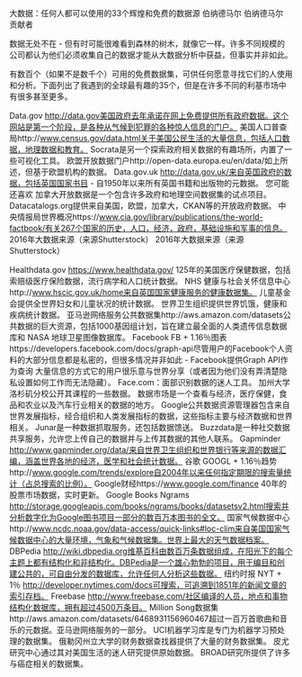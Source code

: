 大数据：任何人都可以使用的33个辉煌和免费的数据源
 伯纳德马尔
伯纳德马尔
贡献者
 


数据无处不在 - 但有时可能很难看到森林的树木，就像它一样。许多不同规模的公司都认为他们必须收集自己的数据才能从大数据分析中获益，但事实并非如此。

有数百个（如果不是数千个）可用的免费数据集，可供任何愿意寻找它们的人使用和分析。下面列出了我遇到的全球最有趣的35个，但是在许多不同的利基市场中有很多甚至更多。

Data.gov http://data.gov美国政府去年承诺在网上免费提供所有政府数据。这个网站是第一个阶段，是各种从气候到犯罪的各种惊人信息的门户。
美国人口普查局http://www.census.gov/data.html关于美国公民生活的大量信息，包括人口数据，地理数据和教育。
Socrata是另一个探索政府相关数据的有趣场所，内置了一些可视化工具。
欧盟开放数据门户http://open-data.europa.eu/en/data/如上所述，但基于欧盟机构的数据。
Data.gov.uk http://data.gov.uk/来自英国政府的数据，包括英国国家书目 - 自1950年以来所有英国书籍和出版物的元数据。
您可能还喜欢
加拿大开放数据是一个包含许多政府和地理空间数据集的试点项目。
Datacatalogs.org提供来自美国，欧盟，加拿大，CKAN等的开放政府数据。
中央情报局世界概况https://www.cia.gov/library/publications/the-world-factbook/有关267个国家的历史，人口，经济，政府，基础设施和军事的信息。
2016年大数据来源（来源Shutterstock）
2016年大数据来源（来源Shutterstock）

Healthdata.gov https://www.healthdata.gov/ 125年的美国医疗保健数据，包括索赔级医疗保险数据，流行病学和人口统计数据。
NHS 健康与社会关怀信息中心http://www.hscic.gov.uk/home来自英国国家健康服务的健康数据集。
儿童基金会提供全世界妇女和儿童状况的统计数据。
世界卫生组织提供世界饥饿，健康和疾病统计数据。
亚马逊网络服务公共数据集http://aws.amazon.com/datasets公共数据的巨大资源，包括1000基因组计划，旨在建立最全面的人类遗传信息数据库和 NASA 地球卫星图像数据库。
Facebook FB + 1.16％图表https://developers.facebook.com/docs/graph-api尽管用户的Facebook个人资料的大部分信息都是私密的，但很多情况并非如此 - Facebook提供Graph API作为查询
大量信息的方式它的用户很乐意与世界分享（或者因为他们没有弄清楚隐私设置如何工作而无法隐藏）。
Face.com：面部识别数据的迷人工具。
加州大学洛杉矶分校公开其课程的一些数据。
数据市场是一个查看与经济，医疗保健，食品和农业以及汽车行业相关的数据的地方。
Google公共数据资源管理器包含来自世界发展指标，经合组织和人类发展指标的数据，这些指标主要与经济数据和世界相关。
Junar是一种数据抓取服务，还包括数据馈送。
Buzzdata是一种社交数据共享服务，允许您上传自己的数据并与上传其数据的其他人联系。
Gapminder http://www.gapminder.org/data/来自世界卫生组织和世界银行等来源的数据汇编，涵盖世界各地的经济，医学和社会统计数据。
谷歌 GOOGL + 1.16％趋势http://www.google.com/trends/explore自2004年以来任何指定期限的搜索量统计（占总搜索的比例）。
Google财经https://www.google.com/finance 40年的股票市场数据，实时更新。
Google Books Ngrams http://storage.googleapis.com/books/ngrams/books/datasetsv2.html搜索并分析数字化为Google图书项目一部分的数百万本图书的全文。
国家气候数据中心http://www.ncdc.noaa.gov/data-access/quick-links#loc-clim来自美国国家气候数据中心的大量环境，气象和气候数据集。世界上最大的天气数据档案。
DBPedia http://wiki.dbpedia.org维基百科由数百万条数据组成，在阳光下的每个主题上都有结构化和非结构化。DBPedia是一个雄心勃勃的项目，用于编目和创建公共的，可自由分发的数据库，允许任何人分析这些数据。
纽约时报 NYT + 1％ http://developer.nytimes.com/docs可搜索，可追溯到1851年的新闻文章的索引存档。
Freebase http://www.freebase.com/社区编译的人员，地点和事物结构化数据库，拥有超过4500万条目。
Million Song数据集http://aws.amazon.com/datasets/6468931156960467超过一百万首歌曲和音乐的元数据。亚马逊网络服务的一部分。
UCI机器学习库是专门为机器学习预处理的数据集。
俄勒冈州立大学的财务数据查找器提供了大量的财务数据集。
皮尤研究中心通过其对美国生活的迷人研究提供原始数据。
BROAD研究所提供了许多与癌症相关的数据集。

